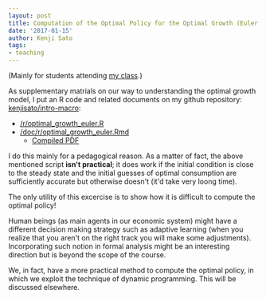 ```yaml
---
layout: post
title: Computation of the Optimal Policy for the Optimal Growth (Euler Equation)
date: '2017-01-15'
author: Kenji Sato
tags:
- teaching
---
```


(Mainly for students attending [my class](/teaching/ma/2016Q4).)

As supplementary matrials on our way to understanding the optimal growth
model, I put an R code and related documents on my github repository:
[kenjisato/intro-macro](https://github.com/kenjisato/intro-macro):

- [/r/optimal_growth_euler.R](https://github.com/kenjisato/intro-macro/blob/master/r/optimal_growth_euler.R)
- [/doc/r/optimal_growth_euler.Rmd](https://github.com/kenjisato/intro-macro/blob/master/doc/r/optimal_growth_euler.Rmd)
    - [Compiled PDF](https://github.com/kenjisato/intro-macro/blob/master/doc/r/optimal_growth_euler.pdf)


I do this mainly for a pedagogical reason. As a matter of fact, the above
mentioned script **isn't practical**; it does work if the initial condition is
close to the steady state and the initial guesses of optimal consumption are
sufficiently accurate but otherwise doesn't (it'd take very loong time).

The only utility of this excercise is to show how it is difficult to compute
the optimal policy!

Human beings (as main agents in our economic system) might have a different
decision making strategy such as adaptive learning (when you realize that you
aren't on the right track you will make some adjustments).
Incorporating such notion in formal analysis might be an interesting
direction but is beyond the scope of the course.

We, in fact, have a more practical method to compute the optimal policy, in which
we exploit the technique of dynamic programming. This will be discussed elsewhere.

